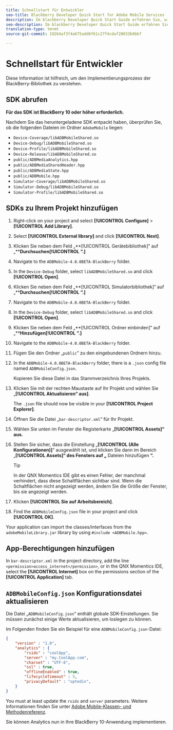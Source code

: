 ```yaml
---
title: Schnellstart für Entwickler
seo-title: Blackberry Developer Quick Start for Adobe Mobile Services
description: Im blackberry Developer Quick Start Guide erfahren Sie, wie Sie die blackberry-Bibliothek für Adobe Mobile Services implementieren.
seo-description: Im blackberry Developer Quick Start Guide erfahren Sie, wie Sie die blackberry-Bibliothek für Adobe Mobile Services implementieren.
translation-type: tm+mt
source-git-commit: 19264af3f4a675add6f61c27f4cdaf20033b9bb7

---
```



# Schnellstart für Entwickler

Diese Information ist hilfreich, um den Implementierungsprozess der BlackBerry-Bibliothek zu verstehen.

## SDK abrufen

**Für das SDK ist BlackBerry 10 oder höher erforderlich.**

Nachdem Sie das heruntergeladene SDK entpackt haben, überprüfen Sie, ob die folgenden Dateien im Ordner `AdobeMobile` liegen:

* `Device-Coverage/libADBMobileShared.so`
* `Device-Debug/libADBMobileShared.so`
* `Device-Profile/libADBMobileShared.so`
* `Device-Release/libADBMobileShared.so`
* `public/ADBMediaAnalytics.hpp`
* `public/ADBMediaSharedHeader.hpp`
* `public/ADBMediaState.hpp`
* `public/ADBMobile.hpp`
* `Simulator-Coverage/libADBMobileShared.so`
* `Simulator-Debug/libADBMobileShared.so`
* `Simulator-Profile/libADBMobileShared.so`

## SDKs zu Ihrem Projekt hinzufügen

1. Right-click on your project and select **[!UICONTROL Configure]** &gt; **[!UICONTROL Add Library]**.
1. Select **[!UICONTROL External library]** and click **[!UICONTROL Next]**.
1. Klicken Sie neben dem Feld „**[!UICONTROL Gerätebibliothek]“ auf „****Durchsuchen[!UICONTROL “.]**
1. Navigate to the `ADBMobile-4.0.0BETA-BlackBerry` folder.
1. In the `Device-Debug` folder, select `libADBMobileShared.so` and click **[!UICONTROL Open]**.
1. Klicken Sie neben dem Feld „**[!UICONTROL Simulatorbibliothek]“ auf „****Durchsuchen[!UICONTROL “.]**
1. Navigate to the `ADBMobile-4.0.0BETA-BlackBerry` folder.
1. In the `Device-Debug` folder, select `libADBMobileShared.so` and click **[!UICONTROL Open]**.
1. Klicken Sie neben dem Feld „**[!UICONTROL Ordner einbinden]“ auf „****Hinzufügen[!UICONTROL “.]**
1. Navigate to the `ADBMobile-4.0.0BETA-BlackBerry` folder.
1. Fügen Sie den Ordner „`public`“ zu den eingebundenen Ordnern hinzu.
1. In the `ADBMobile-4.0.0BETA-BlackBerry` folder, there is a `.json` config file named `ADBMobileConfig.json`.

   Kopieren Sie diese Datei in das Stammverzeichnis Ihres Projekts.
1. Klicken Sie mit der rechten Maustaste auf Ihr Projekt und wählen Sie „**[!UICONTROL Aktualisieren“ aus]**.

   The `.json` file should now be visible in your **[!UICONTROL Project Explorer]**.
1. Öffnen Sie die Datei „`bar-descriptor.xml`“ für Ihr Projekt.
1. Wählen Sie unten im Fenster die Registerkarte „**[!UICONTROL Assets]“ aus.**
1. Stellen Sie sicher, dass die Einstellung „**[!UICONTROL (Alle Konfigurationen)]**“ ausgewählt ist, und klicken Sie dann im Bereich „**[!UICONTROL Assets]“ des Fensters auf „** Dateien hinzufügen **“.**
   >[!TIP]
   >
   >In der QNX Momentics IDE gibt es einen Fehler, der manchmal verhindert, dass diese Schaltflächen sichtbar sind. Wenn die Schaltflächen nicht angezeigt werden, ändern Sie die Größe der Fenster, bis sie angezeigt werden.

1. Klicken **[!UICONTROL Sie auf Arbeitsbereich]**.
1. Find the `ADBMobileConfig.json` file in your project and click **[!UICONTROL OK]**.

Your application can import the classes/interfaces from the `adobeMobileLibrary.jar` library by using `#include <ADBMobile.hpp>`.

## App-Berechtigungen hinzufügen

In `bar-descriptor.xml` in the project directory, add the line `<permission>access_internet</permission>`, or in the QNX Momentics IDE, select the **[!UICONTROL Internet]** box on the permissions section of the **[!UICONTROL Application]** tab.

## `ADBMobileConfig.json` Konfigurationsdatei aktualisieren

Die Datei „`ADBMobileConfig.json`“ enthält globale SDK-Einstellungen. Sie müssen zunächst einige Werte aktualisieren, um loslegen zu können.

Im Folgenden finden Sie ein Beispiel für eine `ADBMobileConfig.json`-Datei:

```json
{
    "version" : "1.0",
    "analytics" : {
        "rsids" : "coolApp",
        "server" : "my.CoolApp.com",
        "charset" : "UTF-8",
        "ssl" : true,
        "offlineEnabled" : true,
        "lifecycleTimeout" : 5,
        "privacyDefault" : "optedin",
    }
}
```

You must at least update the `rsids` and `server` parameters. Weitere Informationen finden Sie unter [Adobe Mobile-Klassen- und Methodenreferenz](/help/blackberry/methods.md).

Sie können Analytics nun in Ihre BlackBerry 10-Anwendung implementieren.
